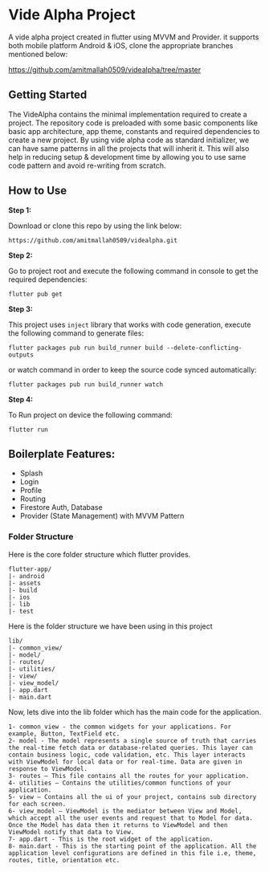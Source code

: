 # Vide Alpha Project

A vide alpha project created in flutter using MVVM and Provider. it supports both mobile platform Android & iOS, clone the appropriate branches mentioned below:

https://github.com/amitmallah0509/videalpha/tree/master

## Getting Started

The VideAlpha contains the minimal implementation required to create a project. The repository code is preloaded with some basic components like basic app architecture, app theme, constants and required dependencies to create a new project. By using vide alpha code as standard initializer, we can have same patterns in all the projects that will inherit it. This will also help in reducing setup & development time by allowing you to use same code pattern and avoid re-writing from scratch.

## How to Use

**Step 1:**

Download or clone this repo by using the link below:

```
https://github.com/amitmallah0509/videalpha.git
```

**Step 2:**

Go to project root and execute the following command in console to get the required dependencies:

```
flutter pub get
```

**Step 3:**

This project uses `inject` library that works with code generation, execute the following command to generate files:

```
flutter packages pub run build_runner build --delete-conflicting-outputs
```

or watch command in order to keep the source code synced automatically:

```
flutter packages pub run build_runner watch
```

**Step 4:**

To Run project on device the following command:

```
flutter run
```

## Boilerplate Features:

- Splash
- Login
- Profile
- Routing
- Firestore Auth, Database
- Provider (State Management) with MVVM Pattern

### Folder Structure

Here is the core folder structure which flutter provides.

```
flutter-app/
|- android
|- assets
|- build
|- ios
|- lib
|- test
```

Here is the folder structure we have been using in this project

```
lib/
|- common_view/
|- model/
|- routes/
|- utilities/
|- view/
|- view_model/
|- app.dart
|- main.dart
```

Now, lets dive into the lib folder which has the main code for the application.

```
1- common_view - the common widgets for your applications. For example, Button, TextField etc.
2- model - The model represents a single source of truth that carries the real-time fetch data or database-related queries. This layer can contain business logic, code validation, etc. This layer interacts with ViewModel for local data or for real-time. Data are given in response to ViewModel.
3- routes — This file contains all the routes for your application.
4- utilities — Contains the utilities/common functions of your application.
5- view — Contains all the ui of your project, contains sub directory for each screen.
6- view_model — ViewModel is the mediator between View and Model, which accept all the user events and request that to Model for data. Once the Model has data then it returns to ViewModel and then ViewModel notify that data to View.
7- app.dart - This is the root widget of the application.
8- main.dart - This is the starting point of the application. All the application level configurations are defined in this file i.e, theme, routes, title, orientation etc.
```
